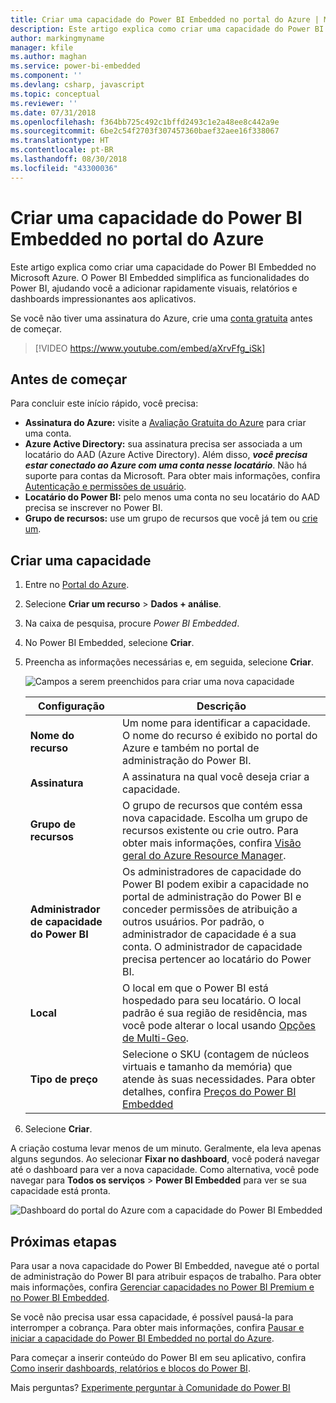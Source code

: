 ```yaml
---
title: Criar uma capacidade do Power BI Embedded no portal do Azure | Microsoft Docs
description: Este artigo explica como criar uma capacidade do Power BI Embedded no Microsoft Azure.
author: markingmyname
manager: kfile
ms.author: maghan
ms.service: power-bi-embedded
ms.component: ''
ms.devlang: csharp, javascript
ms.topic: conceptual
ms.reviewer: ''
ms.date: 07/31/2018
ms.openlocfilehash: f364bb725c492c1bffd2493c1e2a48ee8c442a9e
ms.sourcegitcommit: 6be2c54f2703f307457360baef32aee16f338067
ms.translationtype: HT
ms.contentlocale: pt-BR
ms.lasthandoff: 08/30/2018
ms.locfileid: "43300036"
---
```

# <a name="create-power-bi-embedded-capacity-in-the-azure-portal"></a>Criar uma capacidade do Power BI Embedded no portal do Azure

Este artigo explica como criar uma capacidade do Power BI Embedded no Microsoft Azure. O Power BI Embedded simplifica as funcionalidades do Power BI, ajudando você a adicionar rapidamente visuais, relatórios e dashboards impressionantes aos aplicativos.

Se você não tiver uma assinatura do Azure, crie uma [conta gratuita](https://azure.microsoft.com/free/) antes de começar.

> [!VIDEO https://www.youtube.com/embed/aXrvFfg_iSk]

## <a name="before-you-begin"></a>Antes de começar

Para concluir este início rápido, você precisa:

* **Assinatura do Azure:** visite a [Avaliação Gratuita do Azure](https://azure.microsoft.com/free/) para criar uma conta.
* **Azure Active Directory:** sua assinatura precisa ser associada a um locatário do AAD (Azure Active Directory). Além disso, ***você precisa estar conectado ao Azure com uma conta nesse locatário***. Não há suporte para contas da Microsoft. Para obter mais informações, confira [Autenticação e permissões de usuário](https://docs.microsoft.com/azure/analysis-services/analysis-services-manage-users).
* **Locatário do Power BI:** pelo menos uma conta no seu locatário do AAD precisa se inscrever no Power BI.
* **Grupo de recursos:** use um grupo de recursos que você já tem ou [crie um](https://docs.microsoft.com/azure/azure-resource-manager/resource-group-overview).

## <a name="create-a-capacity"></a>Criar uma capacidade

1. Entre no [Portal do Azure](https://portal.azure.com/).

2. Selecione **Criar um recurso** > **Dados + análise**.

3. Na caixa de pesquisa, procure *Power BI Embedded*.

4. No Power BI Embedded, selecione **Criar**.

5. Preencha as informações necessárias e, em seguida, selecione **Criar**.

    ![Campos a serem preenchidos para criar uma nova capacidade](media/azure-pbie-create-capacity/azure-portal-create-power-bi-embedded.png)

    |Configuração |Descrição |
    |---------|---------|
    |**Nome do recurso**|Um nome para identificar a capacidade. O nome do recurso é exibido no portal do Azure e também no portal de administração do Power BI.|
    |**Assinatura**|A assinatura na qual você deseja criar a capacidade.|
    |**Grupo de recursos**|O grupo de recursos que contém essa nova capacidade. Escolha um grupo de recursos existente ou crie outro. Para obter mais informações, confira [Visão geral do Azure Resource Manager](https://docs.microsoft.com/azure/azure-resource-manager/resource-group-overview).|
    |**Administrador de capacidade do Power BI**|Os administradores de capacidade do Power BI podem exibir a capacidade no portal de administração do Power BI e conceder permissões de atribuição a outros usuários. Por padrão, o administrador de capacidade é a sua conta. O administrador de capacidade precisa pertencer ao locatário do Power BI.|
    |**Local**|O local em que o Power BI está hospedado para seu locatário. O local padrão é sua região de residência, mas você pode alterar o local usando [Opções de Multi-Geo](embedded-multi-geo.md).
    |**Tipo de preço**|Selecione o SKU (contagem de núcleos virtuais e tamanho da memória) que atende às suas necessidades.  Para obter detalhes, confira [Preços do Power BI Embedded](https://azure.microsoft.com/pricing/details/power-bi-embedded/)|

6. Selecione **Criar**.

A criação costuma levar menos de um minuto. Geralmente, ela leva apenas alguns segundos. Ao selecionar **Fixar no dashboard**, você poderá navegar até o dashboard para ver a nova capacidade. Como alternativa, você pode navegar para **Todos os serviços** > **Power BI Embedded** para ver se sua capacidade está pronta.

![Dashboard do portal do Azure com a capacidade do Power BI Embedded](media/azure-pbie-create-capacity/azure-portal-dashboard.png)

## <a name="next-steps"></a>Próximas etapas

Para usar a nova capacidade do Power BI Embedded, navegue até o portal de administração do Power BI para atribuir espaços de trabalho. Para obter mais informações, confira [Gerenciar capacidades no Power BI Premium e no Power BI Embedded](https://powerbi.microsoft.com/documentation/powerbi-admin-premium-manage/).

Se você não precisa usar essa capacidade, é possível pausá-la para interromper a cobrança. Para obter mais informações, confira [Pausar e iniciar a capacidade do Power BI Embedded no portal do Azure](azure-pbie-pause-start.md).

Para começar a inserir conteúdo do Power BI em seu aplicativo, confira [Como inserir dashboards, relatórios e blocos do Power BI](https://powerbi.microsoft.com/documentation/powerbi-developer-embedding-content/).

Mais perguntas? [Experimente perguntar à Comunidade do Power BI](http://community.powerbi.com/)